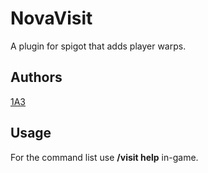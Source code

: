 # NovaVisit
A plugin for spigot that adds player warps.

## Authors
[1A3](https://twitter.com/1A3Dev)

## Usage
For the command list use **/visit help** in-game.
